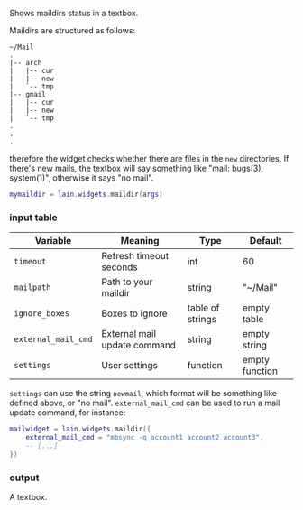 Shows maildirs status in a textbox.

Maildirs are structured as follows:

	~/Mail
	.
	|-- arch
	|   |-- cur
	|   |-- new
	|   `-- tmp
	|-- gmail
	|   |-- cur
	|   |-- new
	|   `-- tmp
	.
	.
	.

therefore the widget checks whether there are files in the `new` directories.
If there's new mails, the textbox will say something like "mail: bugs(3), system(1)", otherwise it says
"no mail".

```lua
mymaildir = lain.widgets.maildir(args)
```

### input table

Variable | Meaning | Type | Default
--- | --- | --- | ---
`timeout` | Refresh timeout seconds | int | 60
`mailpath` | Path to your maildir | string | "~/Mail"
`ignore_boxes` | Boxes to ignore | table of strings | empty table
`external_mail_cmd` | External mail update command | string | empty string
`settings` | User settings | function | empty function

`settings` can use the string `newmail`, which format will be something like defined above, or "no mail".
`external_mail_cmd` can be used to run a mail update command, for instance:

```lua
mailwidget = lain.widgets.maildir({
    external_mail_cmd = "mbsync -q account1 account2 account3",
    -- [...]
})
```

### output

A textbox.